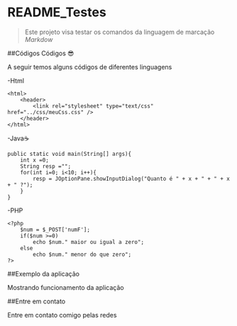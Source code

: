 # README_Testes

>Este projeto visa testar os comandos da linguagem de marcação _Markdow_

##Códigos Códigos 😎

A seguir temos alguns códigos de diferentes linguagens

-Html

```
<html>
	<header>
		<link rel="stylesheet" type="text/css" href="../css/meuCss.css" />
	</header>
</html>
```

-Java☕

```
public static void main(String[] args){
	int x =0;
	String resp ="";
	for(int i=0; i<10; i++){
		resp = JOptionPane.showInputDialog("Quanto é " + x + " + " + x + " ?");
	} 
}
```

-PHP

```
<?php
	$num = $_POST['numF'];
	if($num >=0)
		echo $num." maior ou igual a zero";
	else
		echo $num." menor do que zero";
?>
```

##Exemplo da aplicação

Mostrando funcionamento da aplicação

##Entre em contato

Entre em contato comigo pelas redes
